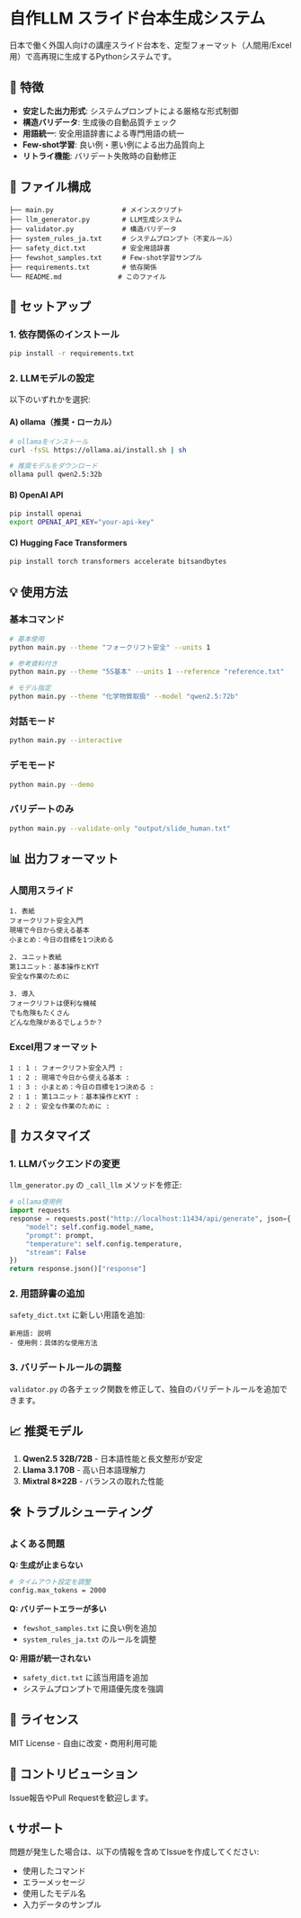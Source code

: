 # 自作LLM スライド台本生成システム

日本で働く外国人向けの講座スライド台本を、定型フォーマット（人間用/Excel用）で高再現に生成するPythonシステムです。

## 🎯 特徴

- **安定した出力形式**: システムプロンプトによる厳格な形式制御
- **構造バリデータ**: 生成後の自動品質チェック
- **用語統一**: 安全用語辞書による専門用語の統一
- **Few-shot学習**: 良い例・悪い例による出力品質向上
- **リトライ機能**: バリデート失敗時の自動修正

## 📁 ファイル構成

```
├── main.py                 # メインスクリプト
├── llm_generator.py        # LLM生成システム
├── validator.py            # 構造バリデータ
├── system_rules_ja.txt     # システムプロンプト（不変ルール）
├── safety_dict.txt         # 安全用語辞書
├── fewshot_samples.txt     # Few-shot学習サンプル
├── requirements.txt        # 依存関係
└── README.md              # このファイル
```

## 🚀 セットアップ

### 1. 依存関係のインストール

```bash
pip install -r requirements.txt
```

### 2. LLMモデルの設定

以下のいずれかを選択:

#### A) ollama（推奨・ローカル）
```bash
# ollamaをインストール
curl -fsSL https://ollama.ai/install.sh | sh

# 推奨モデルをダウンロード
ollama pull qwen2.5:32b
```

#### B) OpenAI API
```bash
pip install openai
export OPENAI_API_KEY="your-api-key"
```

#### C) Hugging Face Transformers
```bash
pip install torch transformers accelerate bitsandbytes
```

## 💡 使用方法

### 基本コマンド

```bash
# 基本使用
python main.py --theme "フォークリフト安全" --units 1

# 参考資料付き
python main.py --theme "5S基本" --units 1 --reference "reference.txt"

# モデル指定
python main.py --theme "化学物質取扱" --model "qwen2.5:72b"
```

### 対話モード

```bash
python main.py --interactive
```

### デモモード

```bash
python main.py --demo
```

### バリデートのみ

```bash
python main.py --validate-only "output/slide_human.txt"
```

## 📊 出力フォーマット

### 人間用スライド
```
1. 表紙
フォークリフト安全入門
現場で今日から使える基本
小まとめ：今日の目標を1つ決める

2. ユニット表紙
第1ユニット：基本操作とKYT
安全な作業のために

3. 導入
フォークリフトは便利な機械
でも危険もたくさん
どんな危険があるでしょうか？
```

### Excel用フォーマット
```
1 : 1 : フォークリフト安全入門 : 
1 : 2 : 現場で今日から使える基本 : 
1 : 3 : 小まとめ：今日の目標を1つ決める : 
2 : 1 : 第1ユニット：基本操作とKYT : 
2 : 2 : 安全な作業のために : 
```

## 🔧 カスタマイズ

### 1. LLMバックエンドの変更

`llm_generator.py` の `_call_llm` メソッドを修正:

```python
# ollama使用例
import requests
response = requests.post("http://localhost:11434/api/generate", json={
    "model": self.config.model_name,
    "prompt": prompt,
    "temperature": self.config.temperature,
    "stream": False
})
return response.json()["response"]
```

### 2. 用語辞書の追加

`safety_dict.txt` に新しい用語を追加:

```
新用語: 説明
- 使用例：具体的な使用方法
```

### 3. バリデートルールの調整

`validator.py` の各チェック関数を修正して、独自のバリデートルールを追加できます。

## 📈 推奨モデル

1. **Qwen2.5 32B/72B** - 日本語性能と長文整形が安定
2. **Llama 3.1 70B** - 高い日本語理解力
3. **Mixtral 8×22B** - バランスの取れた性能

## 🛠️ トラブルシューティング

### よくある問題

**Q: 生成が止まらない**
```bash
# タイムアウト設定を調整
config.max_tokens = 2000
```

**Q: バリデートエラーが多い**
- `fewshot_samples.txt` に良い例を追加
- `system_rules_ja.txt` のルールを調整

**Q: 用語が統一されない**
- `safety_dict.txt` に該当用語を追加
- システムプロンプトで用語優先度を強調

## 📝 ライセンス

MIT License - 自由に改変・商用利用可能

## 🤝 コントリビューション

Issue報告やPull Requestを歓迎します。

## 📞 サポート

問題が発生した場合は、以下の情報を含めてIssueを作成してください:
- 使用したコマンド
- エラーメッセージ
- 使用したモデル名
- 入力データのサンプル